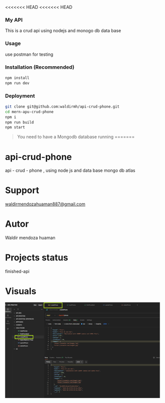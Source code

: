 <<<<<<< HEAD
<<<<<<< HEAD
### My API
This is a crud api using nodejs and monogo db data base
### Usage
use postman for testing 
### Installation  (Recommended)
```sh
npm install 
npm run dev
```

### Deployment

```sh
git clone git@github.com:waldirmh/api-crud-phone.git
cd mern-apu-crud-phone
npm i
npm run build
npm start
```

> You need to have a Mongodb database running
=======
# api-crud-phone
api  - crud - phone , using node js  and  data base  mongo db atlas

# Support
waldirmendozahuaman887@gmail.com
# Autor
Waldir mendoza huaman
# Projects status
finished-api 
# Visuals
![Create phone](/src//assetsgit//crud-create.png)
